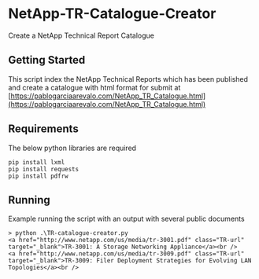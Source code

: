 # NetApp-TR-Catalogue-Creator
Create a NetApp Technical Report Catalogue

## Getting Started

This script index the NetApp Technical Reports which has been published and create a catalogue with html format for submit at [https://pablogarciaarevalo.com/NetApp_TR_Catalogue.html](https://pablogarciaarevalo.com/NetApp_TR_Catalogue.html)

## Requirements

The below python libraries are required

```
pip install lxml
pip install requests
pip install pdfrw
```

## Running

Example running the script with an output with several public documents
```
> python .\TR-catalogue-creator.py
<a href="http://www.netapp.com/us/media/tr-3001.pdf" class="TR-url" target="_blank">TR-3001: A Storage Networking Appliance</a><br />
<a href="http://www.netapp.com/us/media/tr-3009.pdf" class="TR-url" target="_blank">TR-3009: Filer Deployment Strategies for Evolving LAN Topologies</a><br />
```

